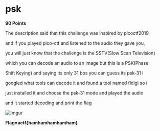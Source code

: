 # psk
 **90 Points**

The description said that this challenge was inspired by picoctf2019 

and if you played pico-ctf and listened to the audio they gave you, 

you will just know that the challenge is the SSTV(Slow Scan Television)

which you can decode an audio to an image but this is a PSK(Phase 

Shift Keying) and saying its only 31 bps you can guess its psk-31 i 

googled what tools can decode it and found a tool named fldigi so i 

just installed it and choose the psk-31 mode and played the audio 

and it started decoding and print the flag   

![Imgur](https://i.imgur.com/asxl5hH.png)

 


**Flag=actf{hamhamhamhamham}**
